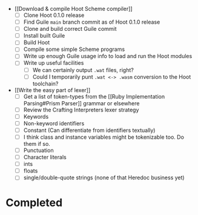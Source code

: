 - [[Download & compile Hoot Scheme compiler]]
	- [ ] Clone Hoot 0.1.0 release 
	- [ ] Find Guile `main` branch commit as of Hoot 0.1.0 release
	- [ ] Clone and build correct Guile commit
	- [ ] Install built Guile
	- [ ] Build Hoot
	- [ ] Compile some simple Scheme programs
	- [ ] Write up enough Guile usage info to load and run the Hoot modules
	- [ ] Write up useful facilities
		- [ ] We can certainly output `.wat` files, right?
		- [ ] Could I temporarily punt `.wat <-> .wasm` conversion to the Hoot toolchain?
- [[Write the easy part of lexer]]
	- [ ] Get a list of token-types from the [[Ruby Implementation Parsing#Prism Parser]] grammar or elsewhere
	- [ ] Review the Crafting Interpreters lexer strategy
	- [ ] Keywords
	- [ ] Non-keyword identifiers
	- [ ] Constant (Can differentiate from identifiers textually)
	- [ ] I think class and instance variables might be tokenizable too. Do them if so.
	- [ ] Punctuation
	- [ ] Character literals
	- [ ] ints
	- [ ] floats
	- [ ] single/double-quote strings (none of that Heredoc business yet)

# Completed